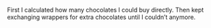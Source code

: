 First I calculated how many chocolates I could buy directly. Then kept exchanging wrappers for extra chocolates until I couldn’t anymore.